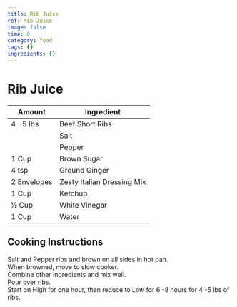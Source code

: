 ```yaml
---
title: Rib Juice
ref: Rib Juice
image: false
time: 0
category: food
tags: {}
ingredients: {}
---
```

# Rib Juice  
  
|Amount|Ingredient|  
|----|----|  
4 -5 lbs | Beef Short Ribs |   
|| Salt  
|| Pepper  
1 Cup | Brown Sugar  
4 tsp | Ground Ginger  
2 Envelopes | Zesty Italian Dressing Mix  
1 Cup | Ketchup  
½ Cup | White Vinegar  
1 Cup | Water  
  
## Cooking Instructions  
Salt and Pepper ribs and brown on all sides in hot pan.  
When browned, move to slow cooker.  
Combine other ingredients and mix well.  
Pour over ribs.  
Start on High for one hour, then reduce to Low for 6 -8 hours for 4 -5 lbs of ribs.  
  